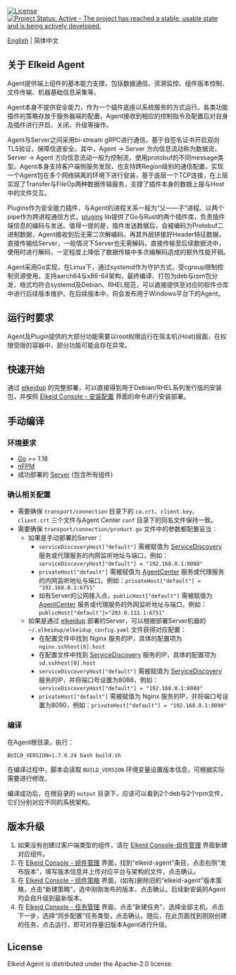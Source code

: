 [![License](https://img.shields.io/badge/License-Apache%20v2-blue.svg)](https://github.com/bytedance/Elkeid/blob/main/agent/LICENSE)
[![Project Status: Active – The project has reached a stable, usable state and is being actively developed.](https://www.repostatus.org/badges/latest/active.svg)](https://www.repostatus.org/#active)

[English](README.md) | 简体中文
## 关于 Elkeid Agent
Agent提供端上组件的基本能力支撑，包括数据通信、资源监控、组件版本控制、文件传输、机器基础信息采集等。

Agent本身不提供安全能力，作为一个插件底座以系统服务的方式运行。各类功能插件的策略存放于服务器端的配置，Agent接收到相应的控制指令及配置后对自身及插件进行开启、关闭、升级等操作。

Agent与Server之间采用bi-stream gRPC进行通信，基于自签名证书开启双向TLS验证，保障信道安全。其中，Agent -> Server 方向信息流动称为数据流，Server -> Agent 方向信息流动一般为控制流，使用protobuf的不同message类型。Agent本身支持客户端侧服务发现，也支持跨Region级别的通信配置，实现一个Agent包在多个网络隔离的环境下进行安装，基于底层一个TCP连接，在上层实现了Transfer与FileOp两种数据传输服务，支撑了插件本身的数据上报与Host中的文件交互。

Plugins作为安全能力插件，与Agent的进程关系一般为“父——子”进程。以两个pipe作为跨进程通信方式，[plugins](../plugins/lib) lib提供了Go与Rust的两个插件库，负责插件端信息的编码与发送。值得一提的是，插件发送数据后，会被编码为Protobuf二进制数据，Agent接收到后无需二次解编码，再其外层拼接好Header特征数据，直接传输给Server，一般情况下Server也无需解码，直接传输至后续数据流中，使用时进行解码，一定程度上降低了数据传输中多次编解码造成的额外性能开销。

Agent采用Go实现，在Linux下，通过systemd作为守护方式，受cgroup限制控制资源使用，支持aarch64与x86-64架构，最终编译、打包为deb与rpm包分发，格式均符合systemd及Debian、RHEL规范，可以直接提供至对应的软件仓库中进行后续版本维护。在后续版本中，将会发布用于Windows平台下的Agent。
## 运行时要求
Agent及Plugin提供的大部分功能需要以root权限运行在宿主机(Host)层面，在权限受限的容器中，部分功能可能会存在异常。
## 快速开始
通过 [elkeidup](../elkeidup/README-zh_CN.md) 的完整部署，可以直接得到用于Debian/RHEL系列发行版的安装包，并按照 [Elkeid Console - 安装配置](../server/docs/console_tutorial/Elkeid_Console_manual.md#安装配置) 界面的命令进行安装部署。
## 手动编译
### 环境要求
* [Go](https://go.dev/) >= 1.18
* [nFPM](https://nfpm.goreleaser.com/)
* 成功部署的 [Server](../server/README-zh_CN.md) (包含所有组件)
### 确认相关配置
* 需要确保 `transport/connection` 目录下的 `ca.crt`、`client.key`、`client.crt` 三个文件与Agent Center `conf` 目录下的同名文件保持一致。
* 需要确保 `transport/connection/product.go` 文件中的参数都配置妥当：
    * 如果是手动部署的Server：
        * `serviceDiscoveryHost["default"]` 需被赋值为 [ServiceDiscovery](../server/service_discovery) 服务或代理服务的内网监听地址与端口，例如：`serviceDiscoveryHost["default"] = "192.168.0.1:8088"`
        * `privateHost["default"]` 需被赋值为 [AgentCenter](../server/agent_center) 服务或代理服务的内网监听地址与端口，例如：`privateHost["default"] = "192.168.0.1:6751"`
        * 如有Server的公网接入点，`publicHost["default"]` 需被赋值为 [AgentCenter](../server/agent_center) 服务或代理服务的外网监听地址与端口，例如：`publicHost["default"]="203.0.113.1:6751"`
    * 如果是通过 [elkeidup](../elkeidup/README-zh_CN.md) 部署的Server，可以根据部署Server机器的 `~/.elkeidup/elkeidup_config.yaml` 文件获得对应配置：
        * 在配置文件中找到 Nginx 服务的IP，具体的配置项为 `nginx.sshhost[0].host`
        * 在配置文件中找到 [ServiceDiscovery](../server/service_discovery) 服务的IP，具体的配置项为 `sd.sshhost[0].host`
        * `serviceDiscoveryHost["default"]` 需被赋值为 [ServiceDiscovery](../server/service_discovery) 服务的IP，并将端口号设置为8088，例如：`serviceDiscoveryHost["default"] = "192.168.0.1:8088"`
        * `privateHost["default"]` 需被赋值为 Nginx 服务的IP，并将端口号设置为8090，例如：`privateHost["default"] = "192.168.0.1:8090"`
### 编译
在Agent根目录，执行：
```
BUILD_VERSION=1.7.0.24 bash build.sh
```
在编译过程中，脚本会读取 `BUILD_VERSION` 环境变量设置版本信息，可根据实际需要进行修改。

编译成功后，在根目录的 `output` 目录下，应该可以看到2个deb与2个rpm文件，它们分别对应不同的系统架构。
## 版本升级
1. 如果没有创建过客户端类型的组件，请在 [Elkeid Console-组件管理](../server/docs/console_tutorial/Elkeid_Console_manual.md#组件管理) 界面新建对应组件。
2. 在 [Elkeid Console - 组件管理](../server/docs/console_tutorial/Elkeid_Console_manual.md#组件管理) 界面，找到“elkeid-agent”条目，点击右侧“发布版本”，填写版本信息并上传对应平台与架构的文件，点击确认。
3. 在 [Elkeid Console - 组件策略](../server/docs/console_tutorial/Elkeid_Console_manual.md#组件策略) 界面，(如有)删除旧的“elkeid-agent”版本策略，点击“新建策略”，选中刚刚发布的版本，点击确认。后续新安装的Agent均会自升级到最新版本。
4. 在 [Elkeid Console - 任务管理](../server/docs/console_tutorial/Elkeid_Console_manual.md#任务管理) 界面，点击“新建任务”，选择全部主机，点击下一步，选择“同步配置”任务类型，点击确认。随后，在此页面找到刚刚创建的任务，点击运行，即可对存量旧版本Agent进行升级。
## License
Elkeid Agent is distributed under the Apache-2.0 license.
